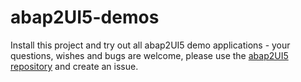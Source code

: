 # abap2UI5-demos
Install this project and try out all abap2UI5 demo applications - your questions, wishes and bugs are welcome, please use the [abap2UI5 repository](https://github.com/oblomov-dev/ABAP2UI5/issues) and create an issue. 
